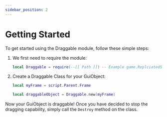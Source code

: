 ```yaml
---
sidebar_position: 2
---
```


# Getting Started

To get started using the Draggable module, follow these simple steps:

1. We first need to require the module:

   ```lua
   local Draggable = require(--[[ Path ]]) -- Example game.ReplciatedStorage.Draggable
   ```

2. Create a Draggable Class for your GuiObject:

   ```lua
   local myFrame = script.Parent.Frame

   local draggableObject = Draggable.new(myFrame)
   ```

Now your GuiObject is draggable! Once you have decided to stop the dragging capability, simply call the `Destroy` method on the class.